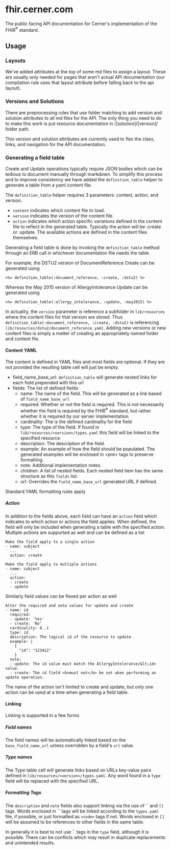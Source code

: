 # fhir.cerner.com

The public facing API documentation for Cerner's implementation of the FHIR<sup>®</sup> standard.

## Usage

### Layouts
We've added attributes at the top of some md files to assign a layout. These are usually only needed for pages that aren't actual API documentation (our compilation rule uses that layout attribute before falling back to the api layout).

### Versions and Solutions
There are preprocessing rules that use folder matching to add version and solution attributes to all md files for the API. The only thing you need to do to make this work is put resource documentation in /\[solution]/\[version]/ folder path.

This version and solution attributes are currently used to flex the class, links, and navigation for the API documentation.

### Generating a field table

Create and Update operations typically require JSON bodies which can be tedious to document manually through markdown. To simplify this process and to improve consistency we have added the `definition_table` helper to generate a table from a yaml content file.

The `definition_table` helper requires 3 parameters: content, action, and version.  
- `content` indicates which content file to load.  
- `version` indicates the version of the content file.   
- `action` indicates which action specific variations defined in the content file to reflect in the generated table. Typically the action will be :create or :update. The available actions are defined in the content files themselves.     

Generating a field table is done by invoking the `definition_table` method through an ERB call in whichever documentation file needs the table.

For example, the DSTU2 version of DocumentReference Create can be generated using

    <%= definition_table(:document_reference, :create, :dstu2) %>

Whereas the May 2015 version of AllergyIntolerance Update can be generated using

    <%= definition_table(:allergy_intolerance, :update, :may2015) %>

In actuality, the `version` parameter is reference a subfolder in `lib/resources` where the content files for that version are stored. Thus `definition_table(:document_reference, :create, :dstu2)` is referencing `lib/resources/dstu2/document_reference.yaml`. Adding new versions or new content files is simply a matter of creating an appropriately named folder and content file.

#### Content YAML

The content is defined in YAML files and most fields are optional. If they are not provided the resulting table cell will just be empty.

- field_name_base_url: `definition_table` will generate nested links for each field prepended with this url
- fields: The list of defined fields
    - name: The name of the field. This will be generated as a link based of `field_name_base_url`
    - required: Whether or not the field is required. This is not necessarily whether the field is required by the FHIR<sup>®</sup> standard, but rather whether it is required by our server implementation.
    - cardinality: The is the defined cardinality for the field
    - type: The type of the field. If found in `lib/resources/<version>/types.yaml` this field will be linked to the specified resource.
    - description: The description of the field.
    - example: An example of how the field should be populated. The generated examples will be enclosed in &lt;pre&gt; tags to preserve formatting.
    - note: Additional implementation notes.
    - children: A list of nested fields. Each nested field item has the same structure as this `fields` list.
    - url: Overrides the `field_name_base_url` generated URL if defined. 

Standard YAML formatting rules apply 

##### Action

In addition to the fields above, each field can have an `action` field which indicates to which action or actions the field applies. When defined, the field will only be included when generating a table with the specified action. Multiple actions are supported as well and can be defined as a list

    Make the field apply to a single action
    - name: subject
      ...
      action: create

    Make the field apply to multiple actions
    - name: subject
      ...
      action: 
      - create
      - update

Similarly field values can be flexed per action as well
 
    Alter the required and note values for update and create
    - name: id
      required:
      - update: 'Yes'
      - create: 'No'
      cardinality: 0..1
      type: id
      description: The logical id of the resource to update.
      example: |
        {
          "id": "123412"
        }
      note:
      - update: The id value must match the AllergyIntolerance/&lt;id> value.
      - create: The id field <b>must not</b> be set when performing an update operation.

The name of the action isn't limited to create and update, but only one action can be used at a time when generating a field table.

#### Linking

Linking is supported in a few forms

##### Field names

The field names will be automatically linked based on the `base_field_name_url` unless overridden by a field's `url` value.

##### Type names

The Type table cell will generate links based on URLs key-value pairs defined in `lib/resources/<version>/types.yaml`. Any word found in a `type` field will be replaced with the specified URL.

##### Formatting Tags

The `description` and `note` fields also support linking via the use of \`\` and `[]` tags. Words enclosed in \`\` tags will be linked according to the `types.yaml` file, if possible, or just formatted as `<code>` tags if not. Words enclosed in `[]` will be assumed to be references to other fields in the same table.

In generally it is best to not use \`\` tags in the `type` field, although it is possible. There can be conflicts which may result in duplicate replacements and unintended results.
